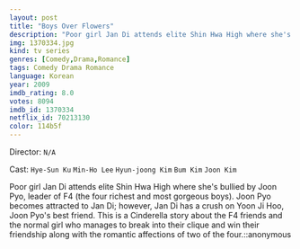 ```yaml
---
layout: post
title: "Boys Over Flowers"
description: "Poor girl Jan Di attends elite Shin Hwa High where she's bullied by Joon Pyo, leader of F4 (the four richest and most gorgeous boys). Joon Pyo becomes attracted to Jan Di; however, Jan Di has a crush on Yoon Ji Hoo, Joon Pyo's best friend. This is a Cinderella story about the F4 friends and the normal girl who manages to break into their clique and win their friendship along with the romantic affections of two of the .."
img: 1370334.jpg
kind: tv series
genres: [Comedy,Drama,Romance]
tags: Comedy Drama Romance 
language: Korean
year: 2009
imdb_rating: 8.0
votes: 8094
imdb_id: 1370334
netflix_id: 70213130
color: 114b5f
---
```

Director: `N/A`  

Cast: `Hye-Sun Ku` `Min-Ho Lee` `Hyun-joong Kim` `Bum Kim` `Joon Kim` 

Poor girl Jan Di attends elite Shin Hwa High where she's bullied by Joon Pyo, leader of F4 (the four richest and most gorgeous boys). Joon Pyo becomes attracted to Jan Di; however, Jan Di has a crush on Yoon Ji Hoo, Joon Pyo's best friend. This is a Cinderella story about the F4 friends and the normal girl who manages to break into their clique and win their friendship along with the romantic affections of two of the four.::anonymous